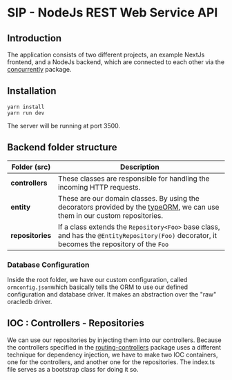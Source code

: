 # SIP - NodeJs REST Web Service API

## Introduction

The application consists of two different projects, an example NextJs frontend, and a NodeJs backend, which are connected to each other via the [concurrently](https://www.npmjs.com/package/concurrently) package. 

## Installation

    yarn install
    yarn run dev
The server will be running at port 3500.
## Backend folder structure
|**Folder (src)**  | **Description** |
|--|--|
| **controllers** | These classes are responsible for handling the incoming HTTP requests. |
| **entity** | These are our domain classes. By using the decorators provided by the [typeORM](https://www.npmjs.com/package/typeorm), we can use them in our custom repositories.  |
| **repositories** |  If a class extends the `Repository<Foo>` base class, and has the `@EntityRepository(Foo)` decorator, it becomes the repository of the `Foo`| entity.

### Database Configuration
Inside the root folder, we have our custom configuration, called `ormconfig.json`which basically tells the ORM to use our defined configuration and database driver. It makes an abstraction over the "raw" oracledb driver.

## IOC : Controllers - Repositories
We can use our repositories by injecting them into our controllers. Because the controllers specified in the [routing-controllers](https://www.npmjs.com/package/routing-controllers) package uses a different technique for dependency injection, we have to make two IOC containers, one for the controllers, and another one for the repositories. The index.ts file serves as a bootstrap class for doing it so.












